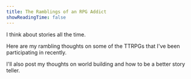 ```yaml
---
title: The Ramblings of an RPG Addict
showReadingTime: false
---
```


I think about stories all the time.

Here are my rambling thoughts on some of the TTRPGs that I've been participating in recently.

I'll also post my thoughts on world building and how to be a better story teller.